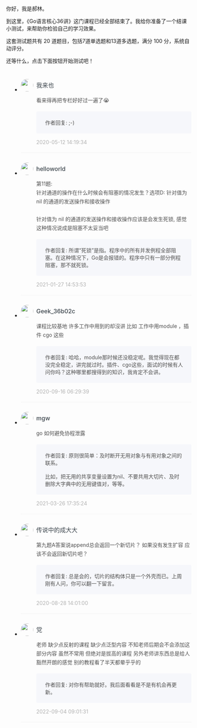 <p>你好，我是郝林。</p><p>到这里，《Go语言核心36讲》这门课程已经全部结束了。我给你准备了一个结课小测试，来帮助你检验自己的学习效果。</p><p>这套测试题共有 20 道题目，包括7道单选题和13道多选题，满分 100 分，系统自动评分。</p><p>还等什么，点击下面按钮开始测试吧！</p><p><a href="http://time.geekbang.org/quiz/intro?act_id=125&exam_id=268"><img src="https://static001.geekbang.org/resource/image/28/a4/28d1be62669b4f3cc01c36466bf811a4.png?wh=1142*201" alt=""></a></p><!-- [[[read_end]]] -->
<style>
    ul {
      list-style: none;
      display: block;
      list-style-type: disc;
      margin-block-start: 1em;
      margin-block-end: 1em;
      margin-inline-start: 0px;
      margin-inline-end: 0px;
      padding-inline-start: 40px;
    }
    li {
      display: list-item;
      text-align: -webkit-match-parent;
    }
    ._2sjJGcOH_0 {
      list-style-position: inside;
      width: 100%;
      display: -webkit-box;
      display: -ms-flexbox;
      display: flex;
      -webkit-box-orient: horizontal;
      -webkit-box-direction: normal;
      -ms-flex-direction: row;
      flex-direction: row;
      margin-top: 26px;
      border-bottom: 1px solid rgba(233,233,233,0.6);
    }
    ._2sjJGcOH_0 ._3FLYR4bF_0 {
      width: 34px;
      height: 34px;
      -ms-flex-negative: 0;
      flex-shrink: 0;
      border-radius: 50%;
    }
    ._2sjJGcOH_0 ._36ChpWj4_0 {
      margin-left: 0.5rem;
      -webkit-box-flex: 1;
      -ms-flex-positive: 1;
      flex-grow: 1;
      padding-bottom: 20px;
    }
    ._2sjJGcOH_0 ._36ChpWj4_0 ._2zFoi7sd_0 {
      font-size: 16px;
      color: #3d464d;
      font-weight: 500;
      -webkit-font-smoothing: antialiased;
      line-height: 34px;
    }
    ._2sjJGcOH_0 ._36ChpWj4_0 ._2_QraFYR_0 {
      margin-top: 12px;
      color: #505050;
      -webkit-font-smoothing: antialiased;
      font-size: 14px;
      font-weight: 400;
      white-space: normal;
      word-break: break-all;
      line-height: 24px;
    }
    ._2sjJGcOH_0 ._10o3OAxT_0 {
      margin-top: 18px;
      border-radius: 4px;
      background-color: #f6f7fb;
    }
    ._2sjJGcOH_0 ._3klNVc4Z_0 {
      display: -webkit-box;
      display: -ms-flexbox;
      display: flex;
      -webkit-box-orient: horizontal;
      -webkit-box-direction: normal;
      -ms-flex-direction: row;
      flex-direction: row;
      -webkit-box-pack: justify;
      -ms-flex-pack: justify;
      justify-content: space-between;
      -webkit-box-align: center;
      -ms-flex-align: center;
      align-items: center;
      margin-top: 15px;
    }
    ._2sjJGcOH_0 ._10o3OAxT_0 ._3KxQPN3V_0 {
      color: #505050;
      -webkit-font-smoothing: antialiased;
      font-size: 14px;
      font-weight: 400;
      white-space: normal;
      word-break: break-word;
      padding: 20px 20px 20px 24px;
    }
    ._2sjJGcOH_0 ._3klNVc4Z_0 {
      display: -webkit-box;
      display: -ms-flexbox;
      display: flex;
      -webkit-box-orient: horizontal;
      -webkit-box-direction: normal;
      -ms-flex-direction: row;
      flex-direction: row;
      -webkit-box-pack: justify;
      -ms-flex-pack: justify;
      justify-content: space-between;
      -webkit-box-align: center;
      -ms-flex-align: center;
      align-items: center;
      margin-top: 15px;
    }
    ._2sjJGcOH_0 ._3Hkula0k_0 {
      color: #b2b2b2;
      font-size: 14px;
    }
</style><ul><li>
<div class="_2sjJGcOH_0"><img src="https://static001.geekbang.org/account/avatar/00/12/64/05/6989dce6.jpg"
  class="_3FLYR4bF_0">
<div class="_36ChpWj4_0">
  <div class="_2zFoi7sd_0"><span>我来也</span>
  </div>
  <div class="_2_QraFYR_0">看来得再把专栏好好过一遍了😭</div>
  <div class="_10o3OAxT_0">
    <p class="_3KxQPN3V_0">作者回复: ;-)</p>
  </div>
  <div class="_3klNVc4Z_0">
    <div class="_3Hkula0k_0">2020-05-12 14:19:34</div>
  </div>
</div>
</div>
</li>
<li>
<div class="_2sjJGcOH_0"><img src="https://static001.geekbang.org/account/avatar/00/10/dd/09/feca820a.jpg"
  class="_3FLYR4bF_0">
<div class="_36ChpWj4_0">
  <div class="_2zFoi7sd_0"><span>helloworld</span>
  </div>
  <div class="_2_QraFYR_0">第11题:<br>针对通道的操作在什么时候会有阻塞的情况发生？选项D: 针对值为 nil 的通道的发送操作和接收操作<br><br>针对值为 nil 的通道的发送操作和接收操作应该是会发生死锁, 感觉这种情况说成是阻塞不太妥当吧</div>
  <div class="_10o3OAxT_0">
    <p class="_3KxQPN3V_0">作者回复: 所谓“死锁”是指。程序中的所有并发例程全部阻塞。在这种情况下，Go是会报错的。程序中只有一部分例程阻塞，那不就死锁。</p>
  </div>
  <div class="_3klNVc4Z_0">
    <div class="_3Hkula0k_0">2021-01-27 14:53:53</div>
  </div>
</div>
</div>
</li>
<li>
<div class="_2sjJGcOH_0"><img src=""
  class="_3FLYR4bF_0">
<div class="_36ChpWj4_0">
  <div class="_2zFoi7sd_0"><span>Geek_36b02c</span>
  </div>
  <div class="_2_QraFYR_0">课程比较基地 许多工作中用到的却沒讲 比如 工作中用module ，插件 cgo 这些</div>
  <div class="_10o3OAxT_0">
    <p class="_3KxQPN3V_0">作者回复: 哈哈，module那时候还没稳定呢。我觉得现在都没完全稳定，讲完就过时。插件、cgo这些，面试的时候有人问你吗？这种哪里都搜得到的知识，我肯定不会讲。</p>
  </div>
  <div class="_3klNVc4Z_0">
    <div class="_3Hkula0k_0">2020-09-16 06:29:39</div>
  </div>
</div>
</div>
</li>
<li>
<div class="_2sjJGcOH_0"><img src="https://static001.geekbang.org/account/avatar/00/16/bb/27/689f6974.jpg"
  class="_3FLYR4bF_0">
<div class="_36ChpWj4_0">
  <div class="_2zFoi7sd_0"><span>mgw</span>
  </div>
  <div class="_2_QraFYR_0">go 如何避免协程泄露</div>
  <div class="_10o3OAxT_0">
    <p class="_3KxQPN3V_0">作者回复: 原则很简单：及时断开无用对象与有用对象之间的联系。<br><br>比如，把无用的共享变量设置为nil、不要共用大切片、及时删除大字典中的无用键值对，等等。</p>
  </div>
  <div class="_3klNVc4Z_0">
    <div class="_3Hkula0k_0">2021-03-26 17:35:24</div>
  </div>
</div>
</div>
</li>
<li>
<div class="_2sjJGcOH_0"><img src="https://static001.geekbang.org/account/avatar/00/12/df/1e/cea897e8.jpg"
  class="_3FLYR4bF_0">
<div class="_36ChpWj4_0">
  <div class="_2zFoi7sd_0"><span>传说中的成大大</span>
  </div>
  <div class="_2_QraFYR_0">第九题A答案说append总会返回一个新切片？ 如果没有发生扩容 应该不会返回新切片吧？</div>
  <div class="_10o3OAxT_0">
    <p class="_3KxQPN3V_0">作者回复: 总是会的，切片的结构体只是一个外壳而已。上周刚有人问，你可以翻一下留言。</p>
  </div>
  <div class="_3klNVc4Z_0">
    <div class="_3Hkula0k_0">2020-08-28 14:01:00</div>
  </div>
</div>
</div>
</li>
<li>
<div class="_2sjJGcOH_0"><img src="https://static001.geekbang.org/account/avatar/00/10/5b/66/ad35bc68.jpg"
  class="_3FLYR4bF_0">
<div class="_36ChpWj4_0">
  <div class="_2zFoi7sd_0"><span>党</span>
  </div>
  <div class="_2_QraFYR_0">老师 缺少点反射的课程 缺少点泛型内容 不知老师后期会不会添加这部分内容 虽然不常用 但绝对是拔高的课程 另外老师讲东西总是给人豁然开朗的感觉 别的教程看了半天都晕乎乎的</div>
  <div class="_10o3OAxT_0">
    <p class="_3KxQPN3V_0">作者回复: 对你有帮助就好。我后面看看是不是有机会再更新。</p>
  </div>
  <div class="_3klNVc4Z_0">
    <div class="_3Hkula0k_0">2022-09-04 09:01:31</div>
  </div>
</div>
</div>
</li>
</ul>